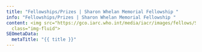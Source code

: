 ```yaml
---
title: "Fellowships/Prizes | Sharon Whelan Memorial Fellowship "
info: "Fellowships/Prizes | Sharon Whelan Memorial Fellowship "
content: <img src="https://gco.iarc.who.int/media/iacr/images/fellows/SW.png"
  class="img-fluid">
SEOmetaData:
  metaTitle: "{{ title }}"
---
```

